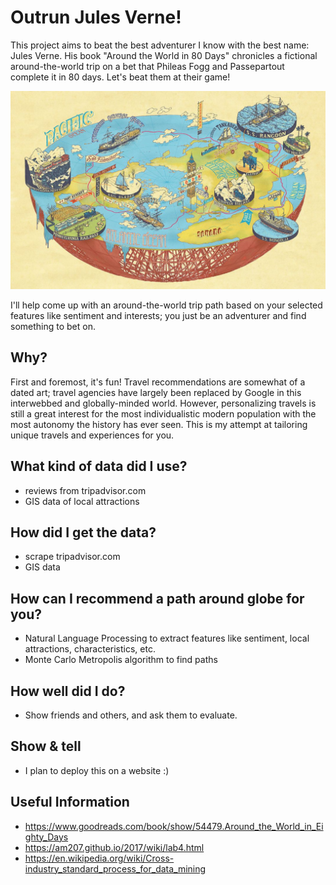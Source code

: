 # Outrun Jules Verne!
This project aims to beat the best adventurer I know with the best name: Jules Verne.  His book "Around the World in 80 Days" chronicles a fictional around-the-world trip on a bet that Phileas Fogg and Passepartout complete it in 80 days.  Let's beat them at their game!

![Jules Verne's Around the World in 80 Days](img/julesverne.jpg)

I'll help come up with an around-the-world trip path based on your selected features like sentiment and interests; you just be an adventurer and find something to bet on.

## Why?
First and foremost, it's fun! Travel recommendations are somewhat of a dated art; travel agencies have largely been replaced by Google in this interwebbed and globally-minded world. However, personalizing travels is still a great interest for the most individualistic modern population with the most autonomy the history has ever seen. This is my attempt at tailoring unique travels and experiences for you.

## What kind of data did I use?
- reviews from tripadvisor.com
- GIS data of local attractions

## How did I get the data?
- scrape tripadvisor.com
- GIS data

## How can I recommend a path around globe for you?
- Natural Language Processing to extract features like sentiment, local attractions, characteristics, etc.
- Monte Carlo Metropolis algorithm to find paths

## How well did I do?
- Show friends and others, and ask them to evaluate.

## Show & tell
- I plan to deploy this on a website :)

## Useful Information
 - https://www.goodreads.com/book/show/54479.Around_the_World_in_Eighty_Days
- https://am207.github.io/2017/wiki/lab4.html
- https://en.wikipedia.org/wiki/Cross-industry_standard_process_for_data_mining
